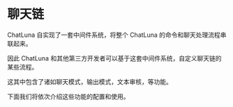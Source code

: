 # 聊天链

ChatLuna 自实现了一套中间件系统，将整个 ChatLuna 的命令和聊天处理流程串联起来。

因此 ChatLuna 和其他第三方开发者可以基于这套中间件系统，自定义聊天链的某些流程。

这其中包含了诸如聊天模式，输出模式，文本审核，等功能。

下面我们将依次介绍这些功能的配置和使用。
